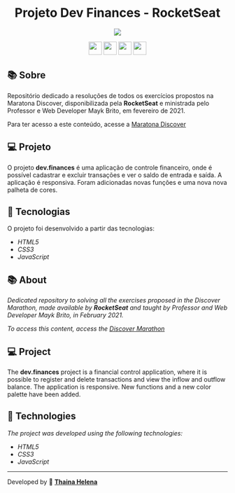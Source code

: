 <h1 align="center">
    Projeto Dev Finances - RocketSeat
</h1>

<p align="center">
<img src="https://i.imgur.com/SMMvRCm.png">
</p>

<p align="center">
    <a href="https://www.facebook.com/rocketseat/" target="_blank"><img class="link" src="https://i.imgur.com/s9wDAAI.png?1" width="30rem"></a> <a href="https://www.youtube.com/rocketseat" target="_blank"><img class="link" src="https://i.imgur.com/zG40AZC.png?1" width="30rem"></a> <a href="https://twitter.com/rocketseat?fbclid=IwAR21VyJKLkrnNBtKHOflmYmmD4SnGXAcRyiozh7tLuAzQRDMKKC0pvECwos" target="_blank"><img class="link" src="https://i.imgur.com/0Xfla8g.png?1" width="30rem"></a> <a href="https://rocketseat.com.br/" target="_blank"><img class="link" src="https://i.imgur.com/skUash9.png?1" width="30rem"></a>
</p>

## 📚 Sobre

Repositório dedicado a resoluções de todos os exercícios propostos na Maratona Discover, disponibilizada pela **RocketSeat** e ministrada pelo Professor e Web Developer Mayk Brito, em fevereiro de 2021.

Para ter acesso a este conteúdo, acesse a [Maratona Discover](https://maratonadiscover.rocketseat.com.br/maratona/)                                  

## 💻 Projeto

O projeto **dev.finances** é uma aplicação de controle financeiro, onde é possível cadastrar e excluir transações e ver o saldo de entrada e saída. A aplicação é responsiva. Foram adicionadas novas funções e uma nova nova palheta de cores.

## 🚀 Tecnologias

O projeto foi desenvolvido a partir das tecnologias:

- *HTML5*
- *CSS3*
- *JavaScript*



## 📚 About

*Dedicated repository to solving all the exercises proposed in the Discover Marathon, made available by **RocketSeat** and taught by Professor and Web Developer Mayk Brito, in February 2021.*

*To access this content, access the [Discover Marathon](https://maratonadiscover.rocketseat.com.br/maratona/)*                         

## 💻 Project

The **dev.finances** project is a financial control application, where it is possible to register and delete transactions and view the inflow and outflow balance. The application is responsive. New functions and a new color palette have been added.

## 🚀 Technologies

*The project was developed using the following technologies:*

- *HTML5*
- *CSS3*
- *JavaScript*   

--------------

Developed by 🍁 [**Thaina Helena**](https://github.com/Thainahelena)